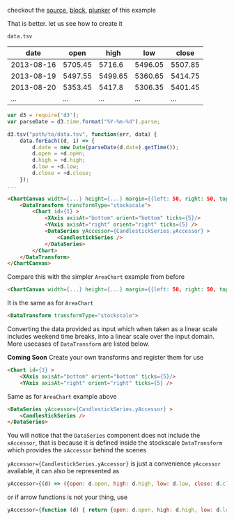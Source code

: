 checkout the [source](https://gist.github.com/rrag/1eac0cb78f27b31415ac), [block](http://bl.ocks.org/rrag/1eac0cb78f27b31415ac), [plunker](http://plnkr.co/edit/gist:1eac0cb78f27b31415ac?p=preview) of this example

That is better. let us see how to create it

`data.tsv`

date       | open     | high | low | close
-----------|----------| -----|-----|------
2013-08-16 | 5705.45 | 5716.6 | 5496.05 | 5507.85
2013-08-19 | 5497.55 | 5499.65 | 5360.65 | 5414.75
2013-08-20 | 5353.45 | 5417.8 | 5306.35 | 5401.45
... | ... | ... | ... | ...


```js
var d3 = require('d3');
var parseDate = d3.time.format("%Y-%m-%d").parse;

d3.tsv("path/to/data.tsv", function(err, data) {
	data.forEach((d, i) => {
		d.date = new Date(parseDate(d.date).getTime());
		d.open = +d.open;
		d.high = +d.high;
		d.low = +d.low;
		d.close = +d.close;
	});
...
```

```html
<ChartCanvas width={...} height={...} margin={{left: 50, right: 50, top:10, bottom: 30}} data={data}>
	<DataTransform transformType="stockscale">
		<Chart id={1} >
			<XAxis axisAt="bottom" orient="bottom" ticks={5}/>
			<YAxis axisAt="right" orient="right" ticks={5} />
			<DataSeries yAccessor={CandlestickSeries.yAccessor} >
				<CandlestickSeries />
			</DataSeries>
		</Chart>
	</DataTransform>
</ChartCanvas>
```

Compare this with the simpler `AreaChart` example from before

```html
<ChartCanvas width={...} height={...} margin={{left: 50, right: 50, top:10, bottom: 30}} data={data}>
```

It is the same as for `AreaChart`


```html
<DataTransform transformType="stockscale">
```

Converting the data provided as input which when taken as a linear scale includes weekend time breaks, into a linear scale over the input domain. More usecases of `DataTransform` are listed below.

**Coming Soon** Create your own transforms and register them for use

```html
<Chart id={1} >
	<XAxis axisAt="bottom" orient="bottom" ticks={5}/>
	<YAxis axisAt="right" orient="right" ticks={5} />
```

Same as for `AreaChart` example above

```html
<DataSeries yAccessor={CandlestickSeries.yAccessor} >
	<CandlestickSeries />
</DataSeries>
```
You will notice that the `DataSeries` component does not include the `xAccessor`, that is because it is defined inside the stockscale `DataTransform` which provides the `xAccessor` behind the scenes

`yAccessor={CandlestickSeries.yAccessor}` is just a convenience `yAccessor` available, it can also be represented as

```js
yAccessor={(d) => ({open: d.open, high: d.high, low: d.low, close: d.close})}
```
or if arrow functions is not your thing, use
```js
yAccessor={function (d) { return {open: d.open, high: d.high, low: d.low, close: d.close}; }}
```